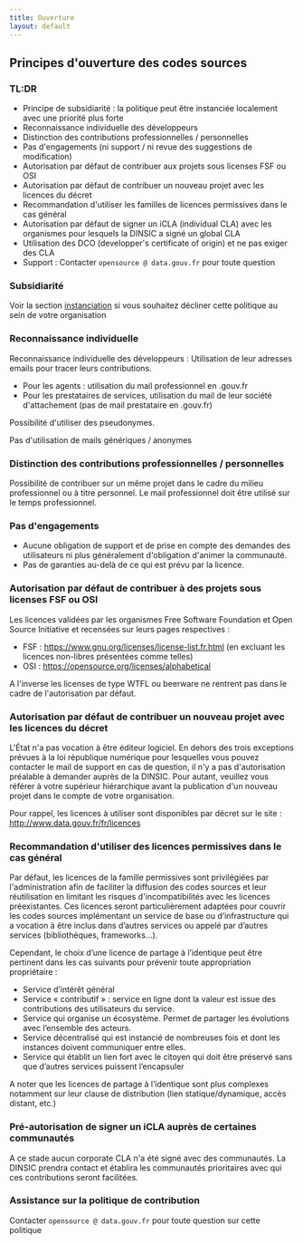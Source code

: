 ```yaml
---
title: Ouverture
layout: default
---
```


## Principes d'ouverture des codes sources

### TL:DR

 * Principe de subsidiarité : la politique peut être instanciée localement avec une priorité plus forte
 * Reconnaissance individuelle des développeurs
 * Distinction des contributions professionnelles / personnelles
 * Pas d'engagements (ni support / ni revue des suggestions de modification)
 * Autorisation par défaut de contribuer aux projets sous licenses FSF ou OSI
 * Autorisation par défaut de contribuer un nouveau projet avec les licences du décret
 * Recommandation d'utiliser les familles de licences permissives dans le cas général
 * Autorisation par défaut de signer un iCLA (individual CLA) avec les organismes pour lesquels la DINSIC a signé un global CLA
 * Utilisation des DCO (developper's certificate of origin) et ne pas exiger des CLA
 * Support : Contacter `opensource @ data.gouv.fr` pour toute question

### Subsidiarité

Voir la section [instanciation](Instanciation.md) si vous souhaitez décliner cette politique au sein de votre organisation

### Reconnaissance individuelle

Reconnaissance individuelle des développeurs :  Utilisation de leur adresses emails pour tracer leurs contributions.

 * Pour les agents : utilisation du mail professionnel en .gouv.fr
 * Pour les prestataires de services, utilisation du mail de leur société d'attachement (pas de mail prestataire en .gouv.fr)

Possibilité d'utiliser des pseudonymes.

Pas d'utilisation de mails génériques / anonymes
 
### Distinction des contributions professionnelles / personnelles

Possibilité de contribuer sur un même projet dans le cadre du milieu professionnel ou à titre personnel. Le mail professionnel doit être utilisé sur le temps professionnel.

### Pas d'engagements

* Aucune obligation de support et de prise en compte des demandes des utilisateurs ni plus généralement d'obligation d'animer la communauté. 
* Pas de garanties au-delà de ce qui est prévu par la licence.

### Autorisation par défaut de contribuer à des projets sous licenses FSF ou OSI

Les licences validées par les organismes Free Software Foundation et Open Source Initiative et recensées sur leurs pages respectives :

 * FSF : https://www.gnu.org/licenses/license-list.fr.html (en excluant les licences non-libres présentées comme telles)
 * OSI : https://opensource.org/licenses/alphabetical

A l'inverse les licenses de type WTFL ou beerware ne rentrent pas dans le cadre de l'autorisation par défaut.

### Autorisation par défaut de contribuer un nouveau projet avec les licences du décret

L'État n'a pas vocation à être éditeur logiciel. En dehors des trois exceptions prévues à la loi république numérique pour lesquelles vous pouvez contacter le mail de support en cas de question, il n'y a pas d'autorisation préalable à demander auprès de la DINSIC. Pour autant, veuillez vous référer à votre supérieur hiérarchique avant la publication d'un nouveau projet dans le compte de votre organisation.

Pour rappel, les licences à utiliser sont disponibles par décret sur le site : http://www.data.gouv.fr/fr/licences

### Recommandation d'utiliser des licences permissives dans le cas général

Par défaut, les licences de la famille permissives sont privilégiées par l'administration afin de faciliter la diffusion des codes sources et leur réutilisation en limitant les risques d'incompatibilités avec les licences préexistantes. Ces licences seront particulièrement adaptées pour couvrir les codes sources implémentant un service de base ou d’infrastructure qui a vocation à être inclus dans d’autres services ou appelé par d’autres services (bibliothèques, frameworks...).

Cependant, le choix d’une licence de partage à l’identique peut être pertinent dans les cas suivants pour prévenir toute appropriation propriétaire :

 *	Service d’intérêt général
 *	Service « contributif » : service en ligne dont la valeur est issue des contributions des utilisateurs du service. 
 *	Service qui organise un écosystème. Permet de partager les évolutions avec l’ensemble des acteurs.
 *	Service décentralisé qui est instancié de nombreuses fois et dont les instances doivent communiquer entre elles.
 *	Service qui établit un lien fort avec le citoyen qui doit être préservé sans que d’autres services puissent l’encapsuler

A noter que les licences de partage à l’identique sont plus complexes notamment sur leur clause de distribution (lien statique/dynamique, accès distant, etc.)

### Pré-autorisation de signer un iCLA auprès de certaines communautés

A ce stade aucun corporate CLA n'a été signé avec des communautés. La DINSIC prendra contact et établira les communautés prioritaires avec qui ces contributions seront facilitées.

### Assistance sur la politique de contribution

Contacter `opensource @ data.gouv.fr` pour toute question sur cette politique
